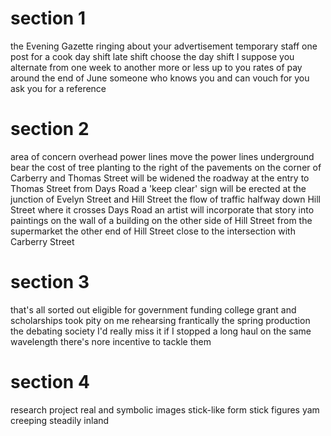 # section 1

the Evening Gazette
ringing about your advertisement
temporary staff
one post for a cook
day shift
late shift
choose the day shift I suppose
you alternate from one week to another
more or less up to you
rates of pay
around the end of June
someone who knows you and can vouch for you
ask you for a reference

# section 2

area of concern
overhead power lines
move the power lines underground
bear the cost of
tree planting
to the right of
the pavements on the corner of Carberry and Thomas Street will be widened
the roadway at the entry to Thomas Street from Days Road
a 'keep clear' sign will be erected at the junction of Evelyn Street and Hill Street
the flow of traffic
halfway down Hill Street where it crosses Days Road
an artist will incorporate that story into paintings on the wall of a building on the other side of Hill Street from the supermarket
the other end of Hill Street close to the intersection with Carberry Street

# section 3

that's all sorted out
eligible for government funding
college grant and scholarships
took pity on me
rehearsing frantically
the spring production
the debating society
I'd really miss it if I stopped
a long haul
on the same wavelength
there's nore incentive to tackle them

# section 4

research project
real and symbolic images
stick-like form
stick figures
yam
creeping steadily inland

